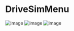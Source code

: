 # DriveSimMenu
![image](https://github.com/Attivita-di-laboratorio-RAMS/DriveSimMenu/assets/150829640/34768020-001f-427b-9da6-b27454d06b63)
![image](https://github.com/Attivita-di-laboratorio-RAMS/DriveSimMenu/assets/150829640/83081684-88d2-449e-a921-4450f280b48c)
![image](https://github.com/Attivita-di-laboratorio-RAMS/DriveSimMenu/assets/150829640/85244240-28ff-447a-a880-0799306638d0)

